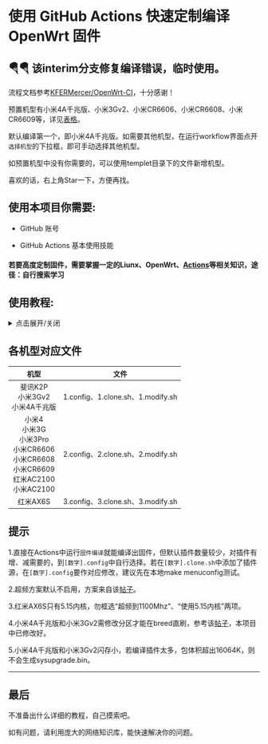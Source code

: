 # 使用 GitHub Actions 快速定制编译 OpenWrt 固件


## 🪂🪂 该interim分支修复编译错误，临时使用。


流程文档参考[KFERMercer/OpenWrt-CI](https://github.com/KFERMercer/OpenWrt-CI)，十分感谢！

预置机型有小米4A千兆版、小米3Gv2、小米CR6606、小米CR6608、小米CR6609等，详见[表格](#各机型对应文件)。

默认编译第一个，即小米4A千兆版。如需要其他机型，在运行workflow界面点开`选择机型`的下拉框，即可手动选择其他机型。

如预置机型中没有你需要的，可以使用templet目录下的文件新增机型。

喜欢的话，右上角Star一下，方便再找。

## 使用本项目你需要:

- GitHub 账号

- GitHub Actions 基本使用技能

#### 若要高度定制固件，需要掌握一定的Liunx、OpenWrt、[Actions](https://docs.github.com/cn/actions)等相关知识，途径：自行搜索学习

## 使用教程:

<details>
  
  <summary>点击展开/关闭</summary>

### 1. 注册GitHub账号并开启GitHub Actions

### 2. fork [hugcabbage/shared-lede](https://github.com/hugcabbage/shared-lede)

### 3. 设置Actions secrets

只上传到artifact，可以跳过此步。

进入GitHub Settings(点头像) → Developer settings → Personal access tokens → Generate new token，Note随意填，Expiration建议选`No expiration`，Select scopes里勾选`repo`、`workflow`，点Generate token，复制下长串token。

进入你fork的项目shared-lede下，点Settings → Secrets → Actions → New repository secret，Name填`RELEASE_FIRMWARE`，Value填复制的token，点Add secret。

### 4. 自定义固件

什么也不修改，按默认配置，可以跳过此步。

每个机型关联四个文件，在preset-models目录中。

> [数字].clone.sh

此脚本用来拉取固件源码和扩展插件源码，新增插件源时，建议先在本地测试下是否缺依赖。

常用的克隆命令如下（克隆理解为下载即可）：

`git clone 链接`

`git clone -b 分支名 链接`

> [数字].modify.sh

此脚本用于固件初始化设置，修改登录IP、主机名、WiFi名称等。

此脚本用到最多的命令是sed，详细用法参见[链接](https://www.runoob.com/linux/linux-comm-sed.html)，这里只简单说明。

比如，下面这条命令就是用来修改管理IP的：

`sed -i 's/192.168.1.1/192.168.31.1/g' package/base-files/files/bin/config_generate`

`192.168.1.1`是源码中默认的lan口登录IP，也即初始的；`192.168.31.1`是新的，用来替换初始文本的。

可以看出命令的构成是这样的：

`sed -i 's/原字符串/新字符串/g' 文件路径`

这就可以用来替换掉源码中的特定位置，-i指直接改动文件，s指替换，g指全局。

原字符串记为str1，新字符串记为str2，自定义设置改动str2位置即可，如果你改动了str1，那么命令在源码中就匹配不到东西了，替换也就无效了。

🎈🎈🎈 引用

各基础命令的用法可参考该[链接](https://github.com/danshui-git/shuoming/blob/master/ming.md)，个人觉得写得很详细，非常适合新手看。当然该作者仓库内还有其他详细的教程，有兴趣的自行查阅。

> [数字].config

该文件对应本地编译执行make menuconfig后生成的.config文件。

该文件主要包含luci应用，流程中会自动转为完整的.config。

增减插件修改这个文件即可，以argon主题为例，格式如下：

 `CONFIG_PACKAGE_luci-theme-argon=y`   选中编译进固件的是这种

 `CONFIG_PACKAGE_luci-theme-argon=m`   选中仅编译ipk插件是这种

 `# CONFIG_PACKAGE_luci-theme-argon is not set`  未选中是这种

> release.yml

此文本仅作release记录，其中的IP、密码与固件并无关联，怎么改都可以，不修改也可以。

### 5. Actions中手动开始编译流程

选择你的`固件编译`这个workflow，再点击`Run workflow`，按需填内容，运行即可。

各选项说明如下:

> 超频到1100Mhz: 

默认不勾选。仅适用于5.10内核，除红米AX6S外，其余机型默认皆为5.10内核。

> 使用5.15内核: 

默认不勾选。因lean lede源码中package/lean/mtk-eip93编译会报错，小米4A千兆版和小米3Gv2勿用。

红米AX6S只有5.15内核，不必勾选。

> 选择机型: 

默认为小米4A千兆版。点开下拉框，可以选择不同的机型。

> 上传到release: 

默认勾选。推荐，空间无限，单文件不能超过2GB，有内容记录。 release区见下图：

<img src="extra-files/images/release_zone.png" width="70%" ></img>

> 上传到artifact: 

默认不勾选。不推荐，无内容记录。 artifact区见下图：

<img src="extra-files/images/artifact_zone.png" width="70%" ></img>

> 版本描述: 

可作一些简单记录，会在release中显示。

### 6. 编译完成

Actions流程顺利完成后，去release(或者artifact)下载你的固件，release中allfiles.zip是所有文件的打包。

</details>

## 各机型对应文件

|机型|文件|
|:----:|:----:|
|斐讯K2P<br/>小米3Gv2<br/>小米4A千兆版|1.config、1.clone.sh、1.modify.sh|
|小米4<br/>小米3G<br/>小米3Pro<br/>小米CR6606<br/>小米CR6608<br/>小米CR6609<br/>红米AC2100<br/>小米AC2100|2.config、2.clone.sh、2.modify.sh|
|红米AX6S|3.config、3.clone.sh、3.modify.sh|

## 提示

1.直接在Actions中运行`固件编译`就能编译出固件，但默认插件数量较少，对插件有增、减需要的，到`[数字].config`中自行选择。若在`[数字].clone.sh`中添加了插件源，在`[数字].config`要作对应修改，建议先在本地make menuconfig测试。

2.超频方案默认不启用，方案来自该[帖子](https://www.right.com.cn/forum/thread-4042045-1-1.html)。

3.红米AX6S只有5.15内核，勿框选“超频到1100Mhz”、“使用5.15内核”两项。

4.小米4A千兆版和小米3Gv2需修改分区才能在breed直刷，参考该[帖子](https://www.right.com.cn/forum/thread-4052254-1-1.html)，本项目中已修改好。

5.小米4A千兆版和小米3Gv2闪存小，若编译插件太多，包体积超出16064K，则不会生成sysupgrade.bin。

---

## 最后

不准备出什么详细的教程，自己摸索吧。

如有问题，请利用庞大的网络知识库，能快速解决你的问题。
